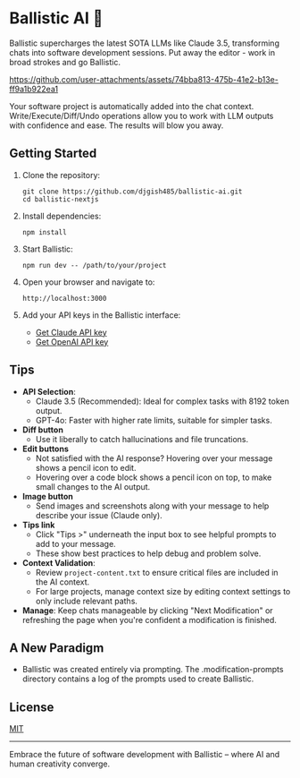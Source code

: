 # Ballistic AI 🚀

Ballistic supercharges the latest SOTA LLMs like Claude 3.5, transforming chats into software development sessions. Put away the editor - work in broad strokes and go Ballistic.

https://github.com/user-attachments/assets/74bba813-475b-41e2-b13e-ff9a1b922ea1

Your software project is automatically added into the chat context. Write/Execute/Diff/Undo operations allow you to work with LLM outputs with confidence and ease. The results will blow you away.

## Getting Started

1. Clone the repository:
   ```
   git clone https://github.com/djgish485/ballistic-ai.git
   cd ballistic-nextjs
   ```

2. Install dependencies:
   ```
   npm install
   ```

3. Start Ballistic:
   ```
   npm run dev -- /path/to/your/project
   ```

4. Open your browser and navigate to:
   ```
   http://localhost:3000
   ```

5. Add your API keys in the Ballistic interface:
   - [Get Claude API key](https://www.anthropic.com/api)
   - [Get OpenAI API key](https://platform.openai.com/account/api-keys)

## Tips

- **API Selection**:
  - Claude 3.5 (Recommended): Ideal for complex tasks with 8192 token output.
  - GPT-4o: Faster with higher rate limits, suitable for simpler tasks.
- **Diff button** 
  - Use it liberally to catch hallucinations and file truncations.
- **Edit buttons** 
  - Not satisfied with the AI response? Hovering over your message shows a pencil icon to edit.
  - Hovering over a code block shows a pencil icon on top, to make small changes to the AI output.
- **Image button**
  - Send images and screenshots along with your message to help describe your issue (Claude only). 
- **Tips link**
  - Click "Tips >" underneath the input box to see helpful prompts to add to your message.
  - These show best practices to help debug and problem solve.
- **Context Validation**: 
  - Review `project-content.txt` to ensure critical files are included in the AI context.
  - For large projects, manage context size by editing context settings to only include relevant paths.  
- **Manage**: Keep chats manageable by clicking "Next Modification" or refreshing the page when you're confident a modification is finished.

## A New Paradigm

- Ballistic was created entirely via prompting. The .modification-prompts directory contains a log of the prompts used to create Ballistic. 

## License

[MIT](https://choosealicense.com/licenses/mit/)

---

Embrace the future of software development with Ballistic – where AI and human creativity converge.

